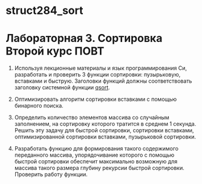# struct284_sort


# Лабораторная 3. Сортировка Второй курс ПОВТ

1. Используя лекционные материалы и язык программирования Си, разработать и проверить 3 функции сортировки: пузырьковую, вставками и быструю.
Заголовки функций должны соответствовать заголовку системной функции <a href="https://www.opennet.ru/man.shtml?topic=qsort">qsort</a>. 

2. Оптимизировать алгоритм сортировки вставками с помощью бинарного поиска. 

3. Определить количество элементов массива со случайным заполнением, на сортировку которого тратится в среднем 1 секунда. Решить эту задачу для быстрой сортировки, сортировки вставками, оптимизированной сортировки вставками, пузырьковой сортировки. 

4. Разработать функцию для формирования такого содержимого переданного массива, упорядочивание которого с помощью быстрой сортировки обеспечит максимально возможную для массива такого размера глубину рекурсии быстрой сортировки. Проверить работу функции. 
